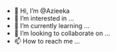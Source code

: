 - 👋 Hi, I’m @Azieeka
- 👀 I’m interested in ...
- 🌱 I’m currently learning ...
- 💞️ I’m looking to collaborate on ...
- 📫 How to reach me ...

<!---
Azieeka/Azieeka is a ✨ special ✨ repository because its `README.md` (this file) appears on your GitHub profile.
You can click the Preview link to take a look at your changes.
--->
